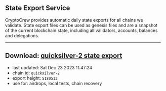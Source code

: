 ## State Export Service
CryptoCrew provides automatic daily state exports for all chains we validate. State export files can be used as genesis files and are a snapshot of the current blockchain state, including all validators, accounts, balances and delegations.

---
**Download: [quicksilver-2 state export](https://dl.ccvalidators.com/SERVICE/quicksilver/quicksilver-2_export_5180513.json)**
---

- last updated: Sat Dec 23 2023 11:47:24
- chain id: `quicksilver-2`
- export height: `5180513`
- use for: airdrops, local tests, chain recovery
